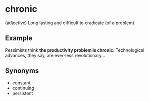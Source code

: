 # chronic

(adjective) Long lasting and difficult to eradicate (of a problem)

## Example

Pessimists think **the productivity problem is chronic**. Technological advances, they say, are ever-less revolutionary...

## Synonyms

+ constant
+ continuing
+ persistent
